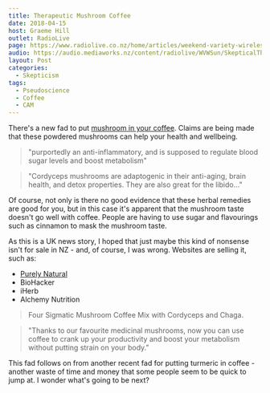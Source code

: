 ```yaml
---
title: Therapeutic Mushroom Coffee
date: 2018-04-15
host: Graeme Hill
outlet: RadioLive
page: https://www.radiolive.co.nz/home/articles/weekend-variety-wireless/2018/04/skeptical-thoughts--ufo-s---flat-earth.html
audio: https://audio.mediaworks.nz/content/radiolive/WVWSun/SkepticalThoughts15_04_18.mp3
layout: Post
categories:
  - Skepticism
tags:
  - Pseudoscience
  - Coffee
  - CAM
---
```


There's a new fad to put [mushroom in your coffee](https://www.telegraph.co.uk/food-and-drink/features/farewell-turmeric-latte-mushroom-latest-coffee-trend/). Claims are being made that these powdered mushrooms can help your health and wellbeing.

<!-- more -->

> "purportedly an anti-inflammatory, and is supposed to regulate blood sugar levels and boost metabolism"

> "Cordyceps mushrooms are adaptogenic in their anti-aging, brain health, and detox properties. They are also great for the libido…"

Of course, not only is there no good evidence that these herbal remedies are good for you, but in this case it's apparent that the mushroom taste doesn't go well with coffee. People are having to use sugar and flavourings such as cinnamon to mask the mushroom taste.

As this is a UK news story, I hoped that just maybe this kind of nonsense isn't for sale in NZ - and, of course, I was wrong. Websites are selling it, such as:

- [Purely Natural](https://www.purelynaturalnz.co.nz/products/four-sigmatic-mushroom-coffee-with-lions-mane-productivity?variant=51112972115)
- BioHacker
- iHerb
- Alchemy Nutrition

> Four Sigmatic Mushroom Coffee Mix with Cordyceps and Chaga.

> "Thanks to our favourite medicinal mushrooms, now you can use coffee to crank up your productivity and boost your metabolism without putting strain on your body."

This fad follows on from another recent fad for putting turmeric in coffee - another waste of time and money that some people seem to be quick to jump at. I wonder what's going to be next?
